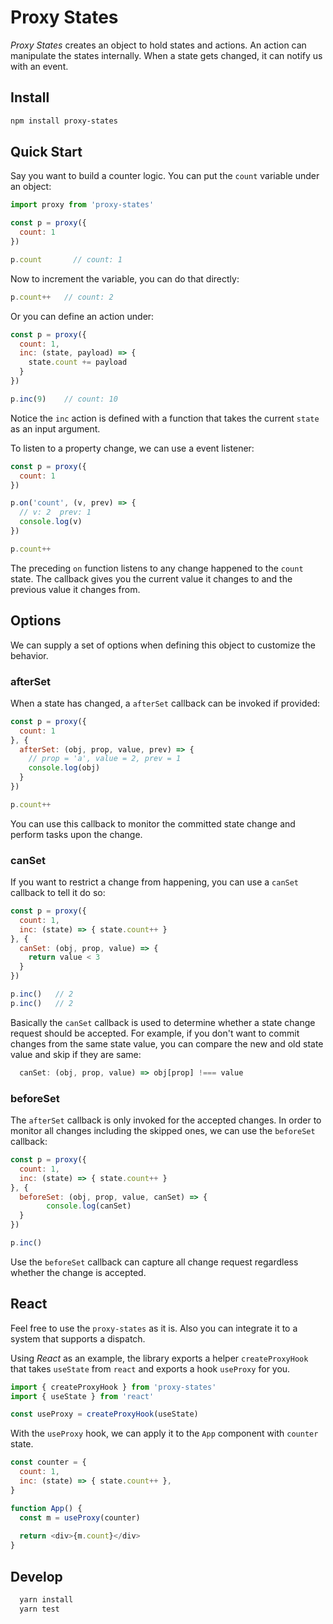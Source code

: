 # Proxy States

_Proxy States_ creates an object to hold states and actions. An action can manipulate the states internally. When a state gets changed, it can notify us with an event. 

## Install

```bash
npm install proxy-states
```

## Quick Start

Say you want to build a counter logic. You can put the `count` variable under an object:

```javascript
import proxy from 'proxy-states'

const p = proxy({
  count: 1
})

p.count 	  // count: 1
```

Now to increment the variable, you can do that directly:

```jsx
p.count++   // count: 2
```

Or you can define an action under:

```javascript
const p = proxy({
  count: 1,
  inc: (state, payload) => {
    state.count += payload
  }
})  

p.inc(9)    // count: 10
```

Notice the `inc` action is defined with a function that takes the current `state` as an input argument. 

To listen to a property change, we can use a event listener:

```jsx
const p = proxy({
  count: 1
})

p.on('count', (v, prev) => {
  // v: 2  prev: 1
  console.log(v)
})

p.count++
```

The preceding `on` function listens to any change happened to the `count` state. The callback gives you the current value it changes to and the previous value it changes from.

## Options

We can supply a set of options when defining this object to customize the behavior.

### afterSet

When a state has changed, a `afterSet` callback can be invoked if provided:

```javascript
const p = proxy({
  count: 1
}, {
  afterSet: (obj, prop, value, prev) => {
    // prop = 'a', value = 2, prev = 1
    console.log(obj)
  }
})

p.count++		
```

You can use this callback to monitor the committed state change and perform tasks upon the change.

### canSet

If you want to restrict a change from happening, you can use a `canSet` callback to tell it do so:

```javascript
const p = proxy({
  count: 1,
  inc: (state) => { state.count++ }
}, {
  canSet: (obj, prop, value) => {
    return value < 3
  }
})

p.inc()   // 2
p.inc()   // 2
```

Basically the `canSet` callback is used to determine whether a state change request should be accepted. For example, if you don't want to commit changes from the same state value, you can compare the new and old state value and skip if they are same:

```jsx
  canSet: (obj, prop, value) => obj[prop] !=== value
```

### beforeSet

The  `afterSet` callback is only invoked for the accepted changes. In order to monitor all changes including the skipped ones, we can use the `beforeSet` callback:

```jsx
const p = proxy({
  count: 1,
  inc: (state) => { state.count++ }
}, {
  beforeSet: (obj, prop, value, canSet) => {
		console.log(canSet)
  }
})

p.inc()
```

Use the `beforeSet` callback can capture all change request regardless whether the change is accepted.

## React

Feel free to use the `proxy-states` as it is. Also you can integrate it to a system that supports a dispatch.

Using _React_ as an example, the library exports a helper `createProxyHook` that takes `useState` from `react` and exports a hook `useProxy` for you. 

```javascript
import { createProxyHook } from 'proxy-states'
import { useState } from 'react'

const useProxy = createProxyHook(useState)
```

With the `useProxy` hook, we can apply it to the `App` component with `counter` state.

```javascript
const counter = {
  count: 1,
  inc: (state) => { state.count++ },  
}

function App() {
  const m = useProxy(counter)  
  
  return <div>{m.count}</div>
}
```

## Develop

```bash
  yarn install
  yarn test
```